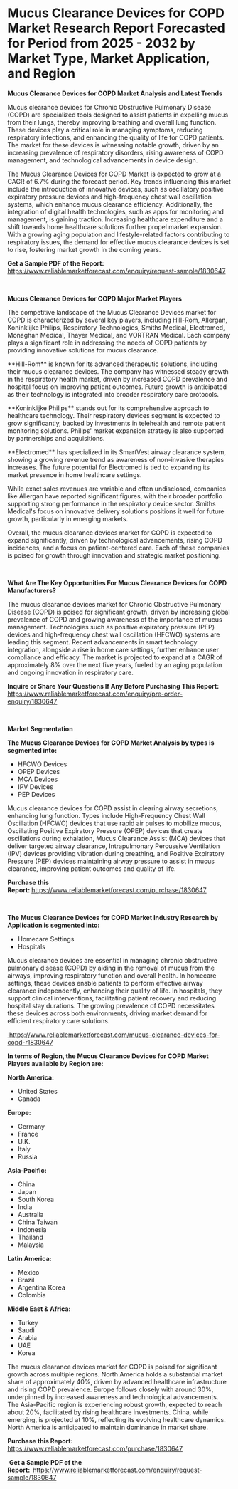 <p><h1>Mucus Clearance Devices for COPD Market Research Report Forecasted for Period from 2025 -  2032 by Market Type, Market Application, and Region</h1></p><p><strong>Mucus Clearance Devices for COPD Market Analysis and Latest Trends</strong></p>
<p><p>Mucus clearance devices for Chronic Obstructive Pulmonary Disease (COPD) are specialized tools designed to assist patients in expelling mucus from their lungs, thereby improving breathing and overall lung function. These devices play a critical role in managing symptoms, reducing respiratory infections, and enhancing the quality of life for COPD patients. The market for these devices is witnessing notable growth, driven by an increasing prevalence of respiratory disorders, rising awareness of COPD management, and technological advancements in device design.</p><p>The Mucus Clearance Devices for COPD Market is expected to grow at a CAGR of 6.7% during the forecast period. Key trends influencing this market include the introduction of innovative devices, such as oscillatory positive expiratory pressure devices and high-frequency chest wall oscillation systems, which enhance mucus clearance efficiency. Additionally, the integration of digital health technologies, such as apps for monitoring and management, is gaining traction. Increasing healthcare expenditure and a shift towards home healthcare solutions further propel market expansion. With a growing aging population and lifestyle-related factors contributing to respiratory issues, the demand for effective mucus clearance devices is set to rise, fostering market growth in the coming years.</p></p>
<p><strong>Get a Sample PDF of the Report:&nbsp;</strong> <a href="https://www.reliablemarketforecast.com/enquiry/request-sample/1830647?utm_campaign=3539&utm_medium=2&utm_source=Github&utm_content=ia&utm_term=14042025&utm_id=mucus-clearance-devices-for-copd">https://www.reliablemarketforecast.com/enquiry/request-sample/1830647</a></p>
<p>&nbsp;</p>
<p><strong>Mucus Clearance Devices for COPD Major Market Players</strong></p>
<p><p>The competitive landscape of the Mucus Clearance Devices market for COPD is characterized by several key players, including Hill-Rom, Allergan, Koninklijke Philips, Respiratory Technologies, Smiths Medical, Electromed, Monaghan Medical, Thayer Medical, and VORTRAN Medical. Each company plays a significant role in addressing the needs of COPD patients by providing innovative solutions for mucus clearance.</p><p>**Hill-Rom** is known for its advanced therapeutic solutions, including their mucus clearance devices. The company has witnessed steady growth in the respiratory health market, driven by increased COPD prevalence and hospital focus on improving patient outcomes. Future growth is anticipated as their technology is integrated into broader respiratory care protocols.</p><p>**Koninklijke Philips** stands out for its comprehensive approach to healthcare technology. Their respiratory devices segment is expected to grow significantly, backed by investments in telehealth and remote patient monitoring solutions. Philips' market expansion strategy is also supported by partnerships and acquisitions.</p><p>**Electromed** has specialized in its SmartVest airway clearance system, showing a growing revenue trend as awareness of non-invasive therapies increases. The future potential for Electromed is tied to expanding its market presence in home healthcare settings.</p><p>While exact sales revenues are variable and often undisclosed, companies like Allergan have reported significant figures, with their broader portfolio supporting strong performance in the respiratory device sector. Smiths Medical's focus on innovative delivery solutions positions it well for future growth, particularly in emerging markets.</p><p>Overall, the mucus clearance devices market for COPD is expected to expand significantly, driven by technological advancements, rising COPD incidences, and a focus on patient-centered care. Each of these companies is poised for growth through innovation and strategic market positioning.</p></p>
<p>&nbsp;</p>
<p><strong>What Are The Key Opportunities For Mucus Clearance Devices for COPD Manufacturers?</strong></p>
<p><p>The mucus clearance devices market for Chronic Obstructive Pulmonary Disease (COPD) is poised for significant growth, driven by increasing global prevalence of COPD and growing awareness of the importance of mucus management. Technologies such as positive expiratory pressure (PEP) devices and high-frequency chest wall oscillation (HFCWO) systems are leading this segment. Recent advancements in smart technology integration, alongside a rise in home care settings, further enhance user compliance and efficacy. The market is projected to expand at a CAGR of approximately 8% over the next five years, fueled by an aging population and ongoing innovation in respiratory care.</p></p>
<p><strong>Inquire or Share Your Questions If Any Before Purchasing This Report:</strong> <a href="https://www.reliablemarketforecast.com/enquiry/pre-order-enquiry/1830647?utm_campaign=3539&utm_medium=2&utm_source=Github&utm_content=ia&utm_term=14042025&utm_id=mucus-clearance-devices-for-copd">https://www.reliablemarketforecast.com/enquiry/pre-order-enquiry/1830647</a></p>
<p>&nbsp;</p>
<p><strong>Market Segmentation</strong></p>
<p><strong>The Mucus Clearance Devices for COPD Market Analysis by types is segmented into:</strong></p>
<p><ul><li>HFCWO Devices</li><li>OPEP Devices</li><li>MCA Devices</li><li>IPV Devices</li><li>PEP Devices</li></ul></p>
<p><p>Mucus clearance devices for COPD assist in clearing airway secretions, enhancing lung function. Types include High-Frequency Chest Wall Oscillation (HFCWO) devices that use rapid air pulses to mobilize mucus, Oscillating Positive Expiratory Pressure (OPEP) devices that create oscillations during exhalation, Mucus Clearance Assist (MCA) devices that deliver targeted airway clearance, Intrapulmonary Percussive Ventilation (IPV) devices providing vibration during breathing, and Positive Expiratory Pressure (PEP) devices maintaining airway pressure to assist in mucus clearance, improving patient outcomes and quality of life.</p></p>
<p><strong>Purchase this Report:&nbsp;</strong><a href="https://www.reliablemarketforecast.com/purchase/1830647?utm_campaign=3539&utm_medium=2&utm_source=Github&utm_content=ia&utm_term=14042025&utm_id=mucus-clearance-devices-for-copd">https://www.reliablemarketforecast.com/purchase/1830647</a></p>
<p>&nbsp;</p>
<p><strong>The Mucus Clearance Devices for COPD Market Industry Research by Application is segmented into:</strong></p>
<p><ul><li>Homecare Settings</li><li>Hospitals</li></ul></p>
<p><p>Mucus clearance devices are essential in managing chronic obstructive pulmonary disease (COPD) by aiding in the removal of mucus from the airways, improving respiratory function and overall health. In homecare settings, these devices enable patients to perform effective airway clearance independently, enhancing their quality of life. In hospitals, they support clinical interventions, facilitating patient recovery and reducing hospital stay durations. The growing prevalence of COPD necessitates these devices across both environments, driving market demand for efficient respiratory care solutions.</p></p>
<p><a href="https://www.reliablemarketforecast.com/mucus-clearance-devices-for-copd-r1830647?utm_campaign=3539&utm_medium=2&utm_source=Github&utm_content=ia&utm_term=14042025&utm_id=mucus-clearance-devices-for-copd">&nbsp;https://www.reliablemarketforecast.com/mucus-clearance-devices-for-copd-r1830647</a></p>
<p><strong>In terms of Region, the Mucus Clearance Devices for COPD Market Players available by Region are:</strong></p>
<p>
    <p> <strong> North America: </strong>
        <ul>
            <li>United States</li>
            <li>Canada</li>
        </ul>
        </p> 
    <p> <strong> Europe: </strong>
        <ul>
            <li>Germany</li>
            <li>France</li>
            <li>U.K.</li>
            <li>Italy</li>
            <li>Russia</li>
        </ul>
        </p> 
    <p> <strong> Asia-Pacific: </strong>
        <ul>
            <li>China</li>
            <li>Japan</li>
            <li>South Korea</li>
            <li>India</li>
            <li>Australia</li>
            <li>China Taiwan</li>
            <li>Indonesia</li>
            <li>Thailand</li>
            <li>Malaysia</li>
        </ul>
        </p> 
    <p> <strong> Latin America: </strong>
        <ul>
            <li>Mexico</li>
            <li>Brazil</li>
            <li>Argentina Korea</li>
            <li>Colombia</li>
        </ul>
        </p> 
    <p> <strong> Middle East & Africa: </strong>
        <ul>
            <li>Turkey</li>
            <li>Saudi</li>
            <li>Arabia</li>
            <li>UAE</li>
            <li>Korea</li>
        </ul>
    </p>
    </p>
<p><p>The mucus clearance devices market for COPD is poised for significant growth across multiple regions. North America holds a substantial market share of approximately 40%, driven by advanced healthcare infrastructure and rising COPD prevalence. Europe follows closely with around 30%, underpinned by increased awareness and technological advancements. The Asia-Pacific region is experiencing robust growth, expected to reach about 20%, facilitated by rising healthcare investments. China, while emerging, is projected at 10%, reflecting its evolving healthcare dynamics. North America is anticipated to maintain dominance in market share.</p></p>
<p><strong>Purchase this Report: </strong><a href="https://www.reliablemarketforecast.com/purchase/1830647?utm_campaign=3539&utm_medium=2&utm_source=Github&utm_content=ia&utm_term=14042025&utm_id=mucus-clearance-devices-for-copd">https://www.reliablemarketforecast.com/purchase/1830647</a></p>
<p>&nbsp;<strong>Get a Sample PDF of the Report:&nbsp;&nbsp;</strong><a href="https://www.reliablemarketforecast.com/enquiry/request-sample/1830647?utm_campaign=3539&utm_medium=2&utm_source=Github&utm_content=ia&utm_term=14042025&utm_id=mucus-clearance-devices-for-copd">https://www.reliablemarketforecast.com/enquiry/request-sample/1830647</a></p>
<p><strong></strong></p>
<p><p></p><p></p><p></p></p>